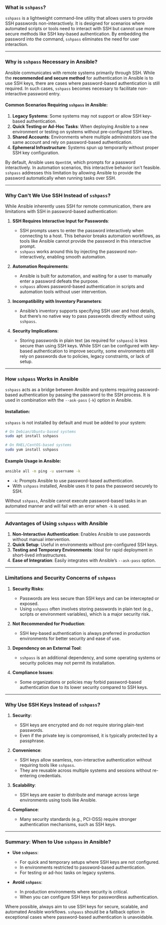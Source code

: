 ### What is `sshpass`?

`sshpass` is a lightweight command-line utility that allows users to provide SSH passwords non-interactively. It is designed for scenarios where automated scripts or tools need to interact with SSH but cannot use more secure methods like SSH key-based authentication. By embedding the password into the command, `sshpass` eliminates the need for user interaction.

---

### Why is `sshpass` Necessary in Ansible?

Ansible communicates with remote systems primarily through SSH. While the **recommended and secure method** for authentication in Ansible is to use SSH keys, there are cases where password-based authentication is still required. In such cases, `sshpass` becomes necessary to facilitate non-interactive password entry.

#### Common Scenarios Requiring `sshpass` in Ansible:
1. **Legacy Systems**: Some systems may not support or allow SSH key-based authentication.
2. **Quick Testing or Ad-Hoc Tasks**: When deploying Ansible to a new environment or testing on systems without pre-configured SSH keys.
3. **Shared Accounts**: Environments where multiple administrators use the same account and rely on password-based authentication.
4. **Ephemeral Infrastructure**: Systems spun up temporarily without proper SSH key configuration.

By default, Ansible uses `OpenSSH`, which prompts for a password interactively. In automation scenarios, this interactive behavior isn't feasible. `sshpass` addresses this limitation by allowing Ansible to provide the password automatically when running tasks over SSH.

---

### Why Can't We Use SSH Instead of `sshpass`?

While Ansible inherently uses SSH for remote communication, there are limitations with SSH in password-based authentication:

1. **SSH Requires Interactive Input for Passwords**:
   - SSH prompts users to enter the password interactively when connecting to a host. This behavior breaks automation workflows, as tools like Ansible cannot provide the password in this interactive prompt.
   - `sshpass` works around this by injecting the password non-interactively, enabling smooth automation.

2. **Automation Requirements**:
   - Ansible is built for automation, and waiting for a user to manually enter a password defeats the purpose.
   - `sshpass` allows password-based authentication in scripts and automation tools without user intervention.

3. **Incompatibility with Inventory Parameters**:
   - Ansible’s inventory supports specifying SSH user and host details, but there’s no native way to pass passwords directly without using `sshpass`.

4. **Security Implications**:
   - Storing passwords in plain text (as required for `sshpass`) is less secure than using SSH keys. While SSH can be configured with key-based authentication to improve security, some environments still rely on passwords due to policies, legacy constraints, or lack of setup.

---

### How `sshpass` Works in Ansible

`sshpass` acts as a bridge between Ansible and systems requiring password-based authentication by passing the password to the SSH process. It is used in combination with the `--ask-pass` (`-k`) option in Ansible.

#### Installation:
`sshpass` is not installed by default and must be added to your system:
```bash
# On Debian/Ubuntu-based systems
sudo apt install sshpass

# On RHEL/CentOS-based systems
sudo yum install sshpass
```

#### Example Usage in Ansible:
```bash
ansible all -m ping -u username -k
```
- `-k`: Prompts Ansible to use password-based authentication.
- With `sshpass` installed, Ansible uses it to pass the password securely to SSH.

Without `sshpass`, Ansible cannot execute password-based tasks in an automated manner and will fail with an error when `-k` is used.

---

### Advantages of Using `sshpass` with Ansible

1. **Non-Interactive Authentication**: Enables Ansible to use passwords without manual intervention.
2. **Quick Setup**: Useful in environments without pre-configured SSH keys.
3. **Testing and Temporary Environments**: Ideal for rapid deployment in short-lived infrastructures.
4. **Ease of Integration**: Easily integrates with Ansible’s `--ask-pass` option.

---

### Limitations and Security Concerns of `sshpass`

1. **Security Risks**:
   - Passwords are less secure than SSH keys and can be intercepted or exposed.
   - Using `sshpass` often involves storing passwords in plain text (e.g., scripts or environment variables), which is a major security risk.

2. **Not Recommended for Production**:
   - SSH key-based authentication is always preferred in production environments for better security and ease of use.

3. **Dependency on an External Tool**:
   - `sshpass` is an additional dependency, and some operating systems or security policies may not permit its installation.

4. **Compliance Issues**:
   - Some organizations or policies may forbid password-based authentication due to its lower security compared to SSH keys.

---

### Why Use SSH Keys Instead of `sshpass`?

1. **Security**:
   - SSH keys are encrypted and do not require storing plain-text passwords.
   - Even if the private key is compromised, it is typically protected by a passphrase.

2. **Convenience**:
   - SSH keys allow seamless, non-interactive authentication without requiring tools like `sshpass`.
   - They are reusable across multiple systems and sessions without re-entering credentials.

3. **Scalability**:
   - SSH keys are easier to distribute and manage across large environments using tools like Ansible.

4. **Compliance**:
   - Many security standards (e.g., PCI-DSS) require stronger authentication mechanisms, such as SSH keys.

---

### Summary: When to Use `sshpass` in Ansible?

- **Use `sshpass`**:
  - For quick and temporary setups where SSH keys are not configured.
  - In environments restricted to password-based authentication.
  - For testing or ad-hoc tasks on legacy systems.

- **Avoid `sshpass`**:
  - In production environments where security is critical.
  - When you can configure SSH keys for passwordless authentication.

Where possible, always aim to use SSH keys for secure, scalable, and automated Ansible workflows. `sshpass` should be a fallback option in exceptional cases where password-based authentication is unavoidable.
